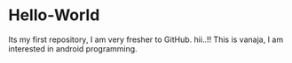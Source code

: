 # Hello-World
Its my first repository, I am very fresher to GitHub. 
hii..!! This is vanaja, I am interested in android programming. 
